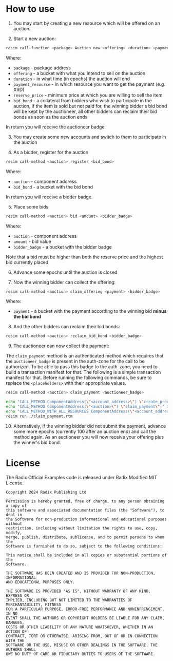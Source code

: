 # How to use
1. You may start by creating a new resource which will be offered on an auction.

2. Start a new auction:
```sh
resim call-function <package> Auction new <offering> <duration> <payment_resource> <reserve_price> <bid_bond>
```
Where:
   * `package` - package address
   * `offering` - a bucket with what you intend to sell on the auction
   * `duration` - in what time (in epochs) the auction will end
   * `payment_resource` - in which resource you want to get the payment (e.g. XRD)
   * `reserve_price` - minimum price at which you are willing to sell the item
   * `bid_bond` - a collateral from bidders who wish to participate in the auction, if the item is sold but not paid for, the winning bidder's bid bond will be kept by the auctioneer, all other bidders can reclaim their bid bonds as soon as the auction ends

In return you will receive the auctioneer badge.

3. You may create some new accounts and switch to them to participate in the auction

4. As a bidder, register for the auction
```sh
resim call-method <auction> register <bid_bond>
```
Where:
   * `auction` - component address
   * `bid_bond` - a bucket with the bid bond

In return you will receive a bidder badge.

5. Place some bids:
```sh
resim call-method <auction> bid <amount> <bidder_badge>
```
Where:
   * `auction` - component address
   * `amount` - bid value
   * `bidder_badge` - a bucket with the bidder badge

Note that a bid must be higher than both the reserve price and the highest bid currently placed

6. Advance some epochs until the auction is closed

7. Now the winning bidder can collect the offering:
```sh
resim call-method <auction> claim_offering <payment> <bidder_badge>
```
Where:
   * `payment` - a bucket with the payment according to the winning bid **minus the bid bond**

8. And the other bidders can reclaim their bid bonds:
```sh
resim call-method <auction> reclaim_bid_bond <bidder_badge>
```

9. The auctioneer can now collect the payment:

The `claim_payment` method is an authenticated method which requires that the `auctioneer_badge` is present in the auth-zone for the call to be authorized. To be able to pass this badge to the auth-zone, you need to build a transaction manifest for that. The following is a simple transaction manifest for that. Before running the following commands, be sure to replace the `<placeholders>` with their appropriate values.

```sh
resim call-method <auction> claim_payment <auctioneer_badge>

echo "CALL_METHOD ComponentAddress(\"<account_address>\") \"create_proof\" ResourceAddress(\"<auctioneer_badge>\");" > ./claim_payment.rtm
echo "CALL_METHOD ComponentAddress(\"<auction>\") \"claim_payment\";" >> ./claim_payment.rtm
echo "CALL_METHOD_WITH_ALL_RESOURCES ComponentAddress(\"<account_address>\") \"deposit_batch\";" >> ./claim_payment.rtm
resim run ./claim_payment.rtm
```

10. Alternatively, if the winning bidder did not submit the payment, advance some more epochs (currently 100 after an auction end) and call the method again. As an auctioneer you will now receive your offering plus the winner's bid bond.


# License

The Radix Official Examples code is released under Radix Modified MIT License.

    Copyright 2024 Radix Publishing Ltd

    Permission is hereby granted, free of charge, to any person obtaining a copy of
    this software and associated documentation files (the "Software"), to deal in
    the Software for non-production informational and educational purposes without
    restriction, including without limitation the rights to use, copy, modify,
    merge, publish, distribute, sublicense, and to permit persons to whom the
    Software is furnished to do so, subject to the following conditions:

    This notice shall be included in all copies or substantial portions of the
    Software.

    THE SOFTWARE HAS BEEN CREATED AND IS PROVIDED FOR NON-PRODUCTION, INFORMATIONAL
    AND EDUCATIONAL PURPOSES ONLY.

    THE SOFTWARE IS PROVIDED "AS IS", WITHOUT WARRANTY OF ANY KIND, EXPRESS OR
    IMPLIED, INCLUDING BUT NOT LIMITED TO THE WARRANTIES OF MERCHANTABILITY, FITNESS
    FOR A PARTICULAR PURPOSE, ERROR-FREE PERFORMANCE AND NONINFRINGEMENT. IN NO
    EVENT SHALL THE AUTHORS OR COPYRIGHT HOLDERS BE LIABLE FOR ANY CLAIM, DAMAGES,
    COSTS OR OTHER LIABILITY OF ANY NATURE WHATSOEVER, WHETHER IN AN ACTION OF
    CONTRACT, TORT OR OTHERWISE, ARISING FROM, OUT OF OR IN CONNECTION WITH THE
    SOFTWARE OR THE USE, MISUSE OR OTHER DEALINGS IN THE SOFTWARE. THE AUTHORS SHALL
    OWE NO DUTY OF CARE OR FIDUCIARY DUTIES TO USERS OF THE SOFTWARE.